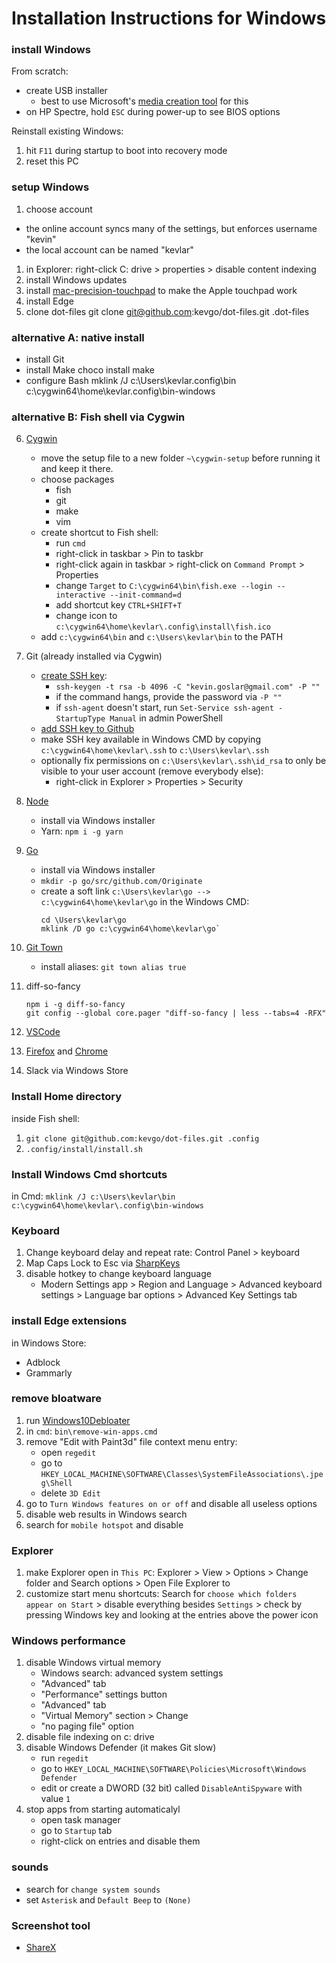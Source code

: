 # Installation Instructions for Windows

### install Windows

From scratch:

- create USB installer
  - best to use Microsoft's [media creation tool](https://www.microsoft.com/en-us/software-download/windows10) for this
- on HP Spectre, hold `ESC` during power-up to see BIOS options

Reinstall existing Windows:

1. hit `F11` during startup to boot into recovery mode
1. reset this PC

### setup Windows

1. choose account

- the online account syncs many of the settings, but enforces username "kevin"
- the local account can be named "kevlar"

1. in Explorer: right-click C: drive > properties > disable content indexing
1. install Windows updates
1. install [mac-precision-touchpad](https://github.com/imbushuo/mac-precision-touchpad) to make the Apple touchpad work
1. install Edge
1. clone dot-files
   git clone git@github.com:kevgo/dot-files.git .dot-files

### alternative A: native install

- install Git
- install Make
  choco install make
- configure Bash
  mklink /J c:\Users\kevlar\.config\bin c:\cygwin64\home\kevlar\.config\bin-windows

### alternative B: Fish shell via Cygwin

6. [Cygwin](https://www.cygwin.com)

   - move the setup file to a new folder `~\cygwin-setup` before running it and keep it there.
   - choose packages
     - fish
     - git
     - make
     - vim
   - create shortcut to Fish shell:
     - run `cmd`
     - right-click in taskbar > Pin to taskbr
     - right-click again in taskbar > right-click on `Command Prompt` > Properties
     - change `Target` to `C:\cygwin64\bin\fish.exe --login --interactive --init-command=d`
     - add shortcut key `CTRL+SHIFT+T`
     - change icon to `c:\cygwin64\home\kevlar\.config\install\fish.ico`
   - add `c:\cygwin64\bin` and `c:\Users\kevlar\bin` to the PATH

1. Git (already installed via Cygwin)
   - [create SSH key](https://help.github.com/articles/generating-a-new-ssh-key-and-adding-it-to-the-ssh-agent):
     - `ssh-keygen -t rsa -b 4096 -C "kevin.goslar@gmail.com" -P ""`
     - if the command hangs, provide the password via `-P ""`
     - if `ssh-agent` doesn't start, run `Set-Service ssh-agent -StartupType Manual` in admin PowerShell
   - [add SSH key to Github](https://help.github.com/articles/adding-a-new-ssh-key-to-your-github-account)
   - make SSH key available in Windows CMD by copying `c:\cygwin64\home\kevlar\.ssh` to `c:\Users\kevlar\.ssh`
   - optionally fix permissions on `c:\Users\kevlar\.ssh\id_rsa` to only be visible to your user account (remove everybody else):
     - right-click in Explorer > Properties > Security
1. [Node](https://nodejs.org/en/download)
   - install via Windows installer
   - Yarn: `npm i -g yarn`
1. [Go](https://golang.org/dl)
   - install via Windows installer
   - `mkdir -p go/src/github.com/Originate`
   - create a soft link `c:\Users\kevlar\go --> c:\cygwin64\home\kevlar\go` in the Windows CMD:
     ```
     cd \Users\kevlar\go
     mklink /D go c:\cygwin64\home\kevlar\go`
     ```
1. [Git Town](https://github.com/Originate/git-town)
   - install aliases: `git town alias true`
1. diff-so-fancy

   ```
   npm i -g diff-so-fancy
   git config --global core.pager "diff-so-fancy | less --tabs=4 -RFX"
   ```

1. [VSCode](../vscode/README.md)
1. [Firefox](https://www.mozilla.org/en-US/firefox/new) and [Chrome](https://www.google.com/chrome)
1. Slack via Windows Store

### Install Home directory

inside Fish shell:

1. `git clone git@github.com:kevgo/dot-files.git .config`
1. `.config/install/install.sh`

### Install Windows Cmd shortcuts

in Cmd: `mklink /J c:\Users\kevlar\bin c:\cygwin64\home\kevlar\.config\bin-windows`

### Keyboard

1. Change keyboard delay and repeat rate: Control Panel > keyboard
1. Map Caps Lock to Esc via [SharpKeys](https://github.com/randyrants/sharpkeys/releases)
1. disable hotkey to change keyboard language
   - Modern Settings app > Region and Language > Advanced keyboard settings > Language bar options > Advanced Key Settings tab

### install Edge extensions

in Windows Store:

- Adblock
- Grammarly

### remove bloatware

1. run [Windows10Debloater](https://github.com/Sycnex/Windows10Debloater)
1. in `cmd`: `bin\remove-win-apps.cmd`
1. remove "Edit with Paint3d" file context menu entry:
   - open `regedit`
   - go to `HKEY_LOCAL_MACHINE\SOFTWARE\Classes\SystemFileAssociations\.jpeg\Shell`
   - delete `3D Edit`
1. go to `Turn Windows features on or off` and disable all useless options
1. disable web results in Windows search
1. search for `mobile hotspot` and disable

### Explorer

1. make Explorer open in `This PC`: Explorer > View > Options > Change folder and Search options > Open File Explorer to
1. customize start menu shortcuts: Search for `choose which folders appear on Start` > disable everything besides `Settings` > check by pressing Windows key and looking at the entries above the power icon

### Windows performance

1. disable Windows virtual memory
   - Windows search: advanced system settings
   - "Advanced" tab
   - "Performance" settings button
   - "Advanced" tab
   - "Virtual Memory" section > Change
   - "no paging file" option
1. disable file indexing on c: drive
1. disable Windows Defender (it makes Git slow)
   - run `regedit`
   - go to `HKEY_LOCAL_MACHINE\SOFTWARE\Policies\Microsoft\Windows Defender`
   - edit or create a DWORD (32 bit) called `DisableAntiSpyware` with value `1`
1. stop apps from starting automaticalyl
   - open task manager
   - go to `Startup` tab
   - right-click on entries and disable them

### sounds

- search for `change system sounds`
- set `Asterisk` and `Default Beep` to `(None)`

### Screenshot tool

- [ShareX](https://getsharex.com)

